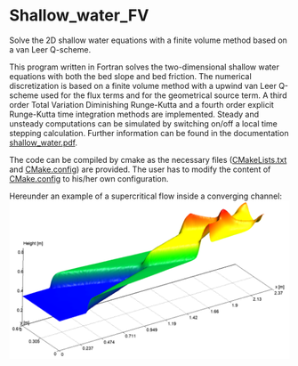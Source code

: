 # Shallow_water_FV
Solve the 2D shallow water equations with a finite volume method based on a van Leer Q-scheme.

This program written in Fortran solves the two-dimensional shallow water equations with both the bed slope and bed friction.
The numerical discretization is based on a finite volume method with a upwind van Leer Q-scheme used for the flux terms and for the geometrical source term.
A third order Total Variation Diminishing Runge-Kutta and a fourth order explicit Runge-Kutta time integration methods are implemented.
Steady and unsteady computations can be simulated by switching on/off a local time stepping calculation.
Further information can be found in the documentation [shallow_water.pdf](Doc/shallow_water.pdf).

The code can be compiled by cmake as the necessary files ([CMakeLists.txt](CMakeLists.txt) and [CMake.config](CMake.config)) are provided.
The user has to modify the content of [CMake.config](CMake.config) to his/her own configuration.

Hereunder an example of a supercritical flow inside a converging channel:
![supercritical flow inside a converging channel](https://github.com/xavierdechamps/Shallow_water_FV/blob/main/Doc/pics/supercritical_symmetrical_contraction_2Dsol.png)
